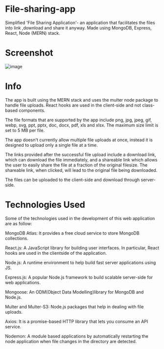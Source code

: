 # File-sharing-app

Simplified 'File Sharing Application'-  an application that facilitates the files into link ,download and share it anyway. Made using MongoDB, Express, React, Node (MERN) stack.

# Screenshot

![image](https://github.com/Harshkh87/File-sharing-app/assets/110453465/cc835d74-7bd1-404e-82e3-92f631ff2495)

# Info

The app is built using the MERN stack and uses the multer node package to handle file uploads. React hooks are used in the client-side and not class-based components.

The file formats that are supported by the app include png, jpg, jpeg, gif, webp, svg, ppt, pptx, doc, docx, pdf, xls and xlsx. The maximum size limit is set to 5 MB per file.

The app doesn't currently allow multiple file uploads at once, instead it is designed to upload only a single file at a time.

The links provided after the successful file upload include a download link, which can download the file immediately, and a shareable link which allows the user to easily share the file at a fraction of the original filesize. The shareable link, when clicked, will lead to the original file being downloaded.

The files can be uploaded to the client-side and download through server-side.

# Technologies Used

Some of the technologies used in the development of this web application are as follow:

MongoDB Atlas: It provides a free cloud service to store MongoDB collections.

React.js: A JavaScript library for building user interfaces. In particular, React hooks are used in the clientside of the application.

Node.js: A runtime environment to help build fast server applications using JS.

Express.js: A popular Node.js framework to build scalable server-side for web applications.

Mongoose: An ODM(Object Data Modelling)library for MongoDB and Node.js.

Multer and Multer-S3: Node.js packages that help in dealing with file uploads.

Axios: It is a promise-based HTTP library that lets you consume an API service.

Nodemon: A module based applications by automatically restarting the node application when file changes in the directory are detected.





